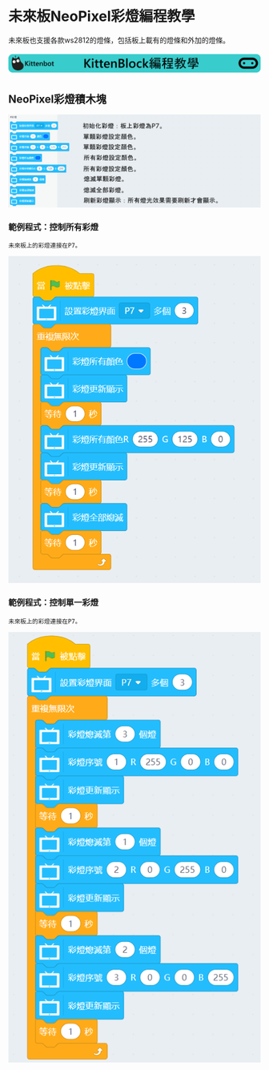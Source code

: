 # 未來板NeoPixel彩燈編程教學

未來板也支援各款ws2812的燈條，包括板上載有的燈條和外加的燈條。

![](../functional_module/PWmodules/images/kbbanner.png)

## NeoPixel彩燈積木塊

![](./images/neopixel.png)

### 範例程式：控制所有彩燈

    未來板上的彩燈連接在P7。
    
![](./images/neopixel_code1.png)

### 範例程式：控制單一彩燈

    未來板上的彩燈連接在P7。
    
![](./images/neopixel_code2.png)
